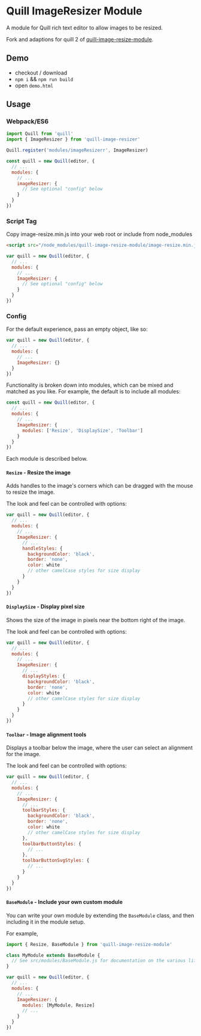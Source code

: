 # Quill ImageResizer Module

A module for Quill rich text editor to allow images to be resized.

Fork and adaptions for quill 2 of [quill-image-resize-module](https://github.com/kensnyder/quill-image-resize-module).

## Demo

- checkout / download
- `npm i` && `npm run build`
- open `demo.html`

## Usage

### Webpack/ES6

```javascript
import Quill from 'quill'
import { ImageResizer } from 'quill-image-resizer'

Quill.register('modules/imageResizerr', ImageResizer)

const quill = new Quill(editor, {
  // ...
  modules: {
    // ...
    imageResizer: {
      // See optional "config" below
    }
  }
})
```

### Script Tag

Copy image-resize.min.js into your web root or include from node_modules

```html
<script src="/node_modules/quill-image-resize-module/image-resize.min.js"></script>
```

```javascript
var quill = new Quill(editor, {
  // ...
  modules: {
    // ...
    ImageResizer: {
      // See optional "config" below
    }
  }
})
```

### Config

For the default experience, pass an empty object, like so:

```javascript
var quill = new Quill(editor, {
  // ...
  modules: {
    // ...
    ImageResizer: {}
  }
})
```

Functionality is broken down into modules, which can be mixed and matched as you like. For example,
the default is to include all modules:

```javascript
const quill = new Quill(editor, {
  // ...
  modules: {
    // ...
    ImageResizer: {
      modules: ['Resize', 'DisplaySize', 'Toolbar']
    }
  }
})
```

Each module is described below.

#### `Resize` - Resize the image

Adds handles to the image's corners which can be dragged with the mouse to resize the image.

The look and feel can be controlled with options:

```javascript
var quill = new Quill(editor, {
  // ...
  modules: {
    // ...
    ImageResizer: {
      // ...
      handleStyles: {
        backgroundColor: 'black',
        border: 'none',
        color: white
        // other camelCase styles for size display
      }
    }
  }
})
```

#### `DisplaySize` - Display pixel size

Shows the size of the image in pixels near the bottom right of the image.

The look and feel can be controlled with options:

```javascript
var quill = new Quill(editor, {
  // ...
  modules: {
    // ...
    ImageResizer: {
      // ...
      displayStyles: {
        backgroundColor: 'black',
        border: 'none',
        color: white
        // other camelCase styles for size display
      }
    }
  }
})
```

#### `Toolbar` - Image alignment tools

Displays a toolbar below the image, where the user can select an alignment for the image.

The look and feel can be controlled with options:

```javascript
var quill = new Quill(editor, {
  // ...
  modules: {
    // ...
    ImageResizer: {
      // ...
      toolbarStyles: {
        backgroundColor: 'black',
        border: 'none',
        color: white
        // other camelCase styles for size display
      },
      toolbarButtonStyles: {
        // ...
      },
      toolbarButtonSvgStyles: {
        // ...
      }
    }
  }
})
```

#### `BaseModule` - Include your own custom module

You can write your own module by extending the `BaseModule` class, and then including it in
the module setup.

For example,

```javascript
import { Resize, BaseModule } from 'quill-image-resize-module'

class MyModule extends BaseModule {
  // See src/modules/BaseModule.js for documentation on the various lifecycle callbacks
}

var quill = new Quill(editor, {
  // ...
  modules: {
    // ...
    ImageResizer: {
      modules: [MyModule, Resize]
      // ...
    }
  }
})
```
